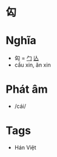 # 匃

# Nghĩa
* 匃 = [勹](勹.md) [亾](亾.md)
* cầu xin, ăn xin

# Phát âm
* /cái/

# Tags
* Hán Việt

<script>window.HANZI_FIELD='匃';</script>
